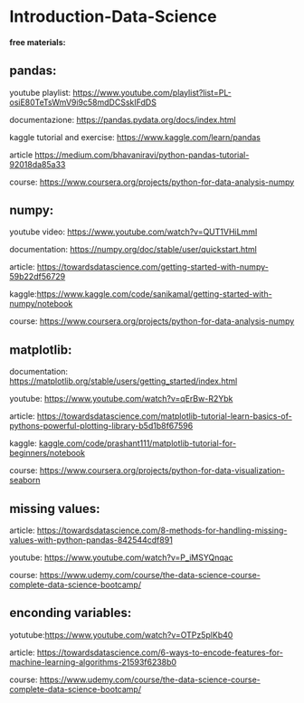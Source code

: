 # Introduction-Data-Science

#### free materials:

## pandas:
youtube playlist: https://www.youtube.com/playlist?list=PL-osiE80TeTsWmV9i9c58mdDCSskIFdDS

documentazione: https://pandas.pydata.org/docs/index.html

kaggle tutorial and exercise: https://www.kaggle.com/learn/pandas

article https://medium.com/bhavaniravi/python-pandas-tutorial-92018da85a33

course: https://www.coursera.org/projects/python-for-data-analysis-numpy


## numpy:
youtube video: https://www.youtube.com/watch?v=QUT1VHiLmmI

documentation: https://numpy.org/doc/stable/user/quickstart.html

article: https://towardsdatascience.com/getting-started-with-numpy-59b22df56729

kaggle:https://www.kaggle.com/code/sanikamal/getting-started-with-numpy/notebook

course: https://www.coursera.org/projects/python-for-data-analysis-numpy

## matplotlib:
documentation: https://matplotlib.org/stable/users/getting_started/index.html

youtube: https://www.youtube.com/watch?v=qErBw-R2Ybk

article: https://towardsdatascience.com/matplotlib-tutorial-learn-basics-of-pythons-powerful-plotting-library-b5d1b8f67596

kaggle: [kaggle.com/code/prashant111/matplotlib-tutorial-for-beginners/notebook](https://www.kaggle.com/code/prashant111/matplotlib-tutorial-for-beginners/notebook)


course: https://www.coursera.org/projects/python-for-data-visualization-seaborn

## missing values:

article: https://towardsdatascience.com/8-methods-for-handling-missing-values-with-python-pandas-842544cdf891

youtube: https://www.youtube.com/watch?v=P_iMSYQnqac

course: https://www.udemy.com/course/the-data-science-course-complete-data-science-bootcamp/

## enconding variables:
yotutube:https://www.youtube.com/watch?v=OTPz5plKb40

article: https://towardsdatascience.com/6-ways-to-encode-features-for-machine-learning-algorithms-21593f6238b0

course: https://www.udemy.com/course/the-data-science-course-complete-data-science-bootcamp/
